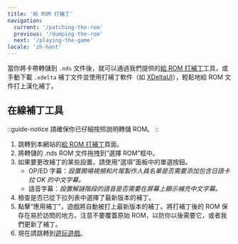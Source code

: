 ```yaml
---
title: '給 ROM 打補丁'
navigation:
  current: '/patching-the-rom'
  previous: '/dumping-the-rom'
  next: '/playing-the-game'
locale: 'zh-hant'
---
```


當你將卡帶轉儲到 `.nds` 文件後，就可以通過我們提供的[給 ROM 打補丁](/zh-hant/chokuretsu/patch)工具，或手動下載 `.xdelta` 補丁文件並使用打補丁軟件（如 [XDeltaUI](https://www.romhacking.net/utilities/598/?device=emu)），輕鬆地給 ROM 文件打上漢化補丁。

## 在線補丁工具
::guide-notice
請確保你已仔細按照說明轉儲 ROM。
::
1. 跳轉到本網站的[給 ROM 打補丁](/chokuretsu/patch)頁面。
2. 將轉儲的 .nds ROM 文件拖拽到“選擇 ROM”框中。
3. 如果要更改補丁的某些設置，請使用“選項”面板中的單選按鈕。
    - OP/ED 字幕：*設置開場視頻和片尾製作人員名單是否需要添加包含日語卡拉 OK 的中文字幕。*
    - 語音字幕：*設置解謎階段的語音是否需要在屏幕上顯示補充中文字幕。*
4. 檢查是否已從下拉列表中選擇了最新版本的補丁。
5. 點擊“應用補丁”，遊戲將自動被打上最新版本的補丁。將打補丁後的 ROM 保存在易於訪問的地方。注意不要覆蓋原始 ROM，以防你以後需要它，或者我們更新了補丁。
6. 現在請跳轉到[遊玩遊戲](/chokuretsu/guide/playing-the-game)。